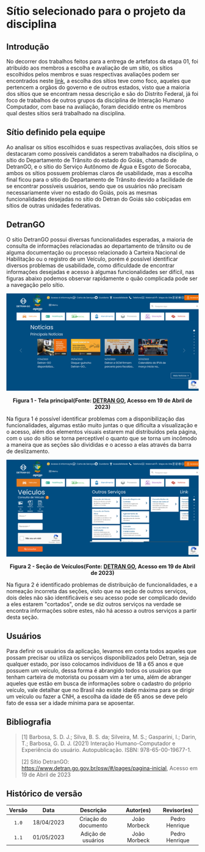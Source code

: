 # Sítio selecionado para o projeto da disciplina

## Introdução

No decorrer dos trabalhos feitos para a entrega de artefatos da etapa 01, foi atribuído aos membros a escolha e avaliação de um sítio, os sítios escolhidos pelos membros e suas respectivas avaliações podem ser encontrados neste [link](sites_avaliados/sites_avaliados.md), a escolha dos sítios teve como foco, aqueles que pertencem a orgãos do governo e de outros estados, visto que a maioria dos sítios que se encontram nessa descrição e são do Distrito Federal, já foi foco de trabalhos de outros grupos da disciplina de Interação Humano Computador, com base na avaliação, foram decidido entre os membros qual destes sítios será trabalhado na disciplina.

## Sítio definido pela equipe

Ao analisar os sítios escolhidos e suas respectivas avaliações, dois sítios se destacaram como possíveis candidatos a serem trabalhados na disciplina, o sítio do Departamento de Trânsito do estado do Goiás, chamado de DetranGO, e o sítio do Serviço Autônomo de Água e Esgoto de Sorocaba, ambos os sítios possuem problemas claros de usabilidade, mas a escolha final ficou para o sítio do Departamento de Trânsito devido a facilidade de se encontrar possíveis usuários, sendo que os usuários não precisam necessariamente viver no estado do Goiás, pois as mesmas funcionalidades desejadas no sítio do Detran do Goiás são cobiçadas em sítios de outras unidades federativas.

## DetranGO

O sítio DetranGO possui diversas funcionalidades esperadas, a maioria de consulta de informações relacionadas ao departamento de trânsito ou de alguma documentação ou processo relacionado à Carteira Nacional de Habilitação ou o registro de um Veículo, porém é possível identificar diversos problemas de usabilidade, como dificuldade de encontrar informações desejadas e acesso à algumas funcionalidades ser difícil, nas figuras abaixo podemos observar rapidamente o quão complicada pode ser a navegação pelo sítio.

<center>

![Tela principal](../assets/site_escolhido_DETRAN/tela-principal.png)

**Figura 1 - Tela principal(Fonte: [DETRAN GO](https://www.detran.go.gov.br/psw/#/pages/pagina-inicial), Acesso em 19 de Abril de 2023)**

</center>

Na figura 1 é possível identificar problemas com a disponibilização das funcionalidades, algumas estão muito juntas o que dificulta a visualização e o acesso, além dos elementos visuais estarem mal distribuídos pela página, com o uso do sítio se torna perceptível o quanto que se torna um incômodo a maneira que as seções são divididas e o acesso a elas através da barra de deslizamento.

<center>

![Seção de Veículos](../assets/site_escolhido_DETRAN/secao-veiculos.png)

**Figura 2 - Seção de Veículos(Fonte: [DETRAN GO](https://www.detran.go.gov.br/psw/#/pages/pagina-inicial), Acesso em 19 de Abril de 2023)**

</center>

Na figura 2 é identificado problemas de distribuição de funcionalidades, e a nomeação incorreta das seções, visto que na seção de outros serviços, dois deles não são identificáveis e seu acesso pode ser complicado devido a eles estarem "cortados", onde se diz outros serviços na verdade se encontra informações sobre estes, não há acesso a outros serviços a partir desta seção.

## Usuários

Para definir os usuários da aplicação, levamos em conta todos aqueles que possam precisar ou utiliza os serviços disponibilizados pelo Detran, seja de qualquer estado, por isso colocamos indivíduos de 18 a 65 anos e que possuem um veículo, dessa forma é abrangido todos os usuários que tenham carteira de motorista ou possam vim a ter uma, além de abranger aqueles que estão em busca de informações sobre o cadastro do próprio veículo, vale detalhar que no Brasil não existe idade máxima para se dirigir um veículo ou fazer a CNH, a escolha da idade de 65 anos se deve pelo fato de essa ser a idade mínima para se aposentar.

## Bibliografia

> [1] Barbosa, S. D. J.; Silva, B. S. da; Silveira, M. S.; Gasparini, I.; Darin, T.; Barbosa, G. D. J. (2021) Interação Humano-Computador e Experiência do usuário. Autopublicação. ISBN: 978-65-00-19677-1.
> 
> [2] Sítio DetranGO: <https://www.detran.go.gov.br/psw/#/pages/pagina-inicial>, Acesso em 19 de Abril de 2023

## Histórico de versão

| Versão   | Data       | Descrição            | Autor(es)     | Revisor(es)    |
|:--------:|:----------:|:--------------------:|:-------------:|:--------------:|
| `1.0`    | 18/04/2023 | Criação do documento | João Morbeck  | Pedro Henrique |
| `1.1`    | 01/05/2023 | Adição de usuários   | João Morbeck  | Pedro Henrique |
